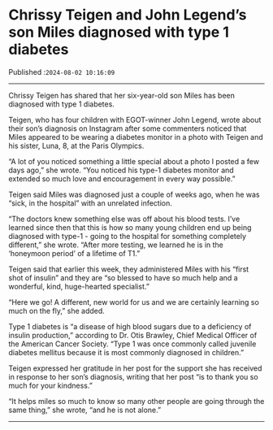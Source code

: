 # Chrissy Teigen and John Legend’s son Miles diagnosed with type 1 diabetes

Published :`2024-08-02 10:16:09`

---

Chrissy Teigen has shared that her six-year-old son Miles has been diagnosed with type 1 diabetes.

Teigen, who has four children with EGOT-winner John Legend, wrote about their son’s diagnosis on Instagram after some commenters noticed that Miles appeared to be wearing a diabetes monitor in a photo with Teigen and his sister, Luna, 8, at the Paris Olympics.

“A lot of you noticed something a little special about a photo I posted a few days ago,” she wrote. “You noticed his type-1 diabetes monitor and extended so much love and encouragement in every way possible.”

Teigen said Miles was diagnosed just a couple of weeks ago, when he was “sick, in the hospital” with an unrelated infection.

“The doctors knew something else was off about his blood tests. I’ve learned since then that this is how so many young children end up being diagnosed with type-1 - going to the hospital for something completely different,” she wrote. “After more testing, we learned he is in the ‘honeymoon period’ of a lifetime of T1.”

Teigen said that earlier this week, they administered Miles with his “first shot of insulin” and ​​they are “so blessed to have so much help and a wonderful, kind, huge-hearted specialist.”

“Here we go! A different, new world for us and we are certainly learning so much on the fly,” she added.

Type 1 diabetes is “a disease of high blood sugars due to a deficiency of insulin production,” according to Dr. Otis Brawley, Chief Medical Officer of the American Cancer Society. “Type 1 was once commonly called juvenile diabetes mellitus because it is most commonly diagnosed in children.”

Teigen expressed her gratitude in her post for the support she has received in response to her son’s diagnosis, writing that her post “is to thank you so much for your kindness.”

“It helps miles so much to know so many other people are going through the same thing,” she wrote, “and he is not alone.”

---


